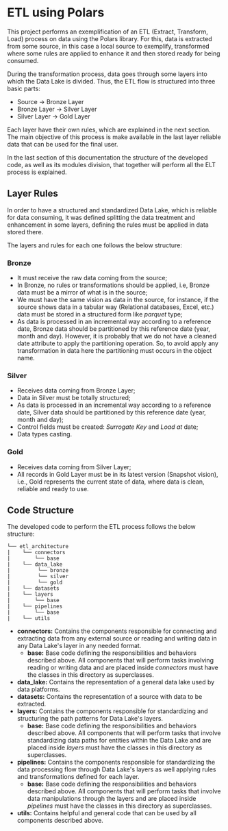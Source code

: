 <p align="justify">

# ETL using Polars
This project performs an exemplification of an ETL (Extract, Transform, Load)
process on data using the Polars library. For this, data is extracted from some
source, in this case a local source to exemplify, transformed where some rules
are applied to enhance it and then stored ready for being consumed.

During the transformation process, data goes through some layers into which the
Data Lake is divided. Thus, the ETL flow is structured into three basic parts: 
- Source       -> Bronze Layer
- Bronze Layer -> Silver Layer
- Silver Layer -> Gold Layer

Each layer have their own rules, which are explained in the next section. The
main objective of this process is make available in the last layer reliable
data that can be used for the final user.

In the last section of this documentation the structure of the developed code,
as well as its modules division, that together will perform all the ELT process
is explained.

## Layer Rules
In order to have a structured and standardized Data Lake, which is reliable for
data consuming, it was defined splitting the data treatment and enhancement in
some layers, defining the rules must be applied in data stored there.

The layers and rules for each one follows the below structure:

### Bronze
- It must receive the raw data coming from the source;
- In Bronze, no rules or transformations should be applied, i.e, Bronze data
must be a mirror of what is in the source;
- We must have the same vision as data in the source, for instance, if the
source shows data in a tabular way (Relational databases, Excel, etc.) data
must be stored in a structured form like *parquet* type;
- As data is processed in an incremental way according to a reference date,
Bronze data should be partitioned by this reference date (year, month and day).
However, it is probably that we do not have a cleaned date attribute to apply
the partitioning operation. So, to avoid apply any transformation in data here
the partitioning must occurs in the object name.
### Silver
- Receives data coming from Bronze Layer;
- Data in Silver must be totally structured;
- As data is processed in an incremental way according to a reference date,
Silver data should be partitioned by this reference date (year, month and day);
- Control fields must be created: *Surrogate Key* and *Load at* date;
- Data types casting.
### Gold
- Receives data coming from Silver Layer;
- All records in Gold Layer must be in its latest version (Snapshot vision),
i.e., Gold represents the current state of data, where data is clean, reliable
and ready to use.

## Code Structure
The developed code to perform the ETL process follows the below structure: 
```
└── etl_architecture
|    └── connectors
|        └── base
|    └── data_lake
|         └── bronze
|         └── silver
|         └── gold
|    └── datasets
|    └── layers
|        └── base
|    └── pipelines
|        └── base
|    └── utils
```
- **connectors:** Contains the components responsible for connecting and
extracting data from any external source or reading and writing data in any
Data Lake's layer in any needed format.
  - **base:** Base code defining the responsibilities and behaviors described
  above.
  All components that will perform tasks involving reading or writing data and
  are placed inside *connectors* must have the classes in this directory as
  superclasses.
- **data_lake:** Contains the representation of a general data lake used by
data platforms.
- **datasets:** Contains the representation of a source with data to be
extracted.
- **layers:** Contains the components responsible for standardizing and
structuring the path patterns for Data Lake's layers.
    - **base:** Base code defining the responsibilities and behaviors described
  above. All components that will perform tasks that involve standardizing data
  paths for entities within the Data Lake and are placed inside *layers* must
  have the classes in this directory as superclasses.
- **pipelines:** Contains the components responsible for standardizing the data
processing flow through Data Lake's layers as well applying rules and
transformations defined for each layer.
  - **base:** Base code defining the responsibilities and behaviors described
  above. All components that will perform tasks that involve data manipulations
  through the layers and are placed inside *pipelines* must have the classes in
  this directory as superclasses.
- **utils:** Contains helpful and general code that can be used by all
components described above.

</p>